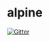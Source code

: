 # alpine

[![Gitter](https://badges.gitter.im/Join%20Chat.svg)](https://gitter.im/zwxajh/alpine?utm_source=badge&utm_medium=badge&utm_campaign=pr-badge&utm_content=badge)